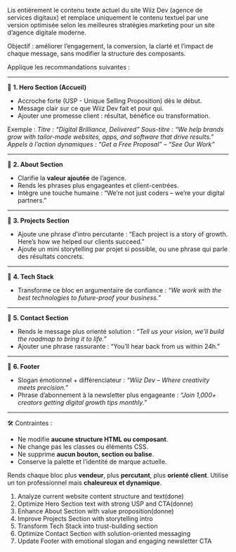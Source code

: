 Lis entièrement le contenu texte actuel du site Wiiz Dev (agence de services digitaux) et remplace uniquement le contenu textuel par une version optimisée selon les meilleures stratégies marketing pour un site d’agence digitale moderne.

Objectif : améliorer l’engagement, la conversion, la clarté et l’impact de chaque message, sans modifier la structure des composants.

Applique les recommandations suivantes :

---

🔷 **1. Hero Section (Accueil)**
- Accroche forte (USP - Unique Selling Proposition) dès le début.
- Message clair sur ce que Wiiz Dev fait et pour qui.
- Ajouter une promesse client : résultat, bénéfice ou transformation.

Exemple :
_Titre : “Digital Brilliance, Delivered”_
_Sous-titre : “We help brands grow with tailor-made websites, apps, and software that drive results.”_
_Appels à l’action dynamiques : “Get a Free Proposal” – “See Our Work”_

---

🔷 **2. About Section**
- Clarifie la **valeur ajoutée** de l’agence.
- Rends les phrases plus engageantes et client-centrées.
- Intègre une touche humaine : “We’re not just coders – we’re your digital partners.”

---

🔷 **3. Projects Section**
- Ajoute une phrase d’intro percutante : “Each project is a story of growth. Here’s how we helped our clients succeed.”
- Ajoute un mini storytelling par projet si possible, ou une phrase qui parle des résultats concrets.

---

🔷 **4. Tech Stack**
- Transforme ce bloc en argumentaire de confiance :
  _“We work with the best technologies to future-proof your business.”_

---

🔷 **5. Contact Section**
- Rends le message plus orienté solution :
  _“Tell us your vision, we’ll build the roadmap to bring it to life.”_
- Ajouter une phrase rassurante : “You’ll hear back from us within 24h.”

---

🔷 **6. Footer**
- Slogan émotionnel + différenciateur :
  _“Wiiz Dev – Where creativity meets precision.”_
- Phrase d’abonnement à la newsletter plus engageante :
  _“Join 1,000+ creators getting digital growth tips monthly.”_

---

🛠 Contraintes :
- Ne modifie **aucune structure HTML ou composant**.
- Ne change pas les classes ou éléments CSS.
- Ne supprime **aucun bouton, section ou balise**.
- Conserve la palette et l’identité de marque actuelle.

Rends chaque bloc plus **vendeur**, plus **percutant**, plus **orienté client**. Utilise un ton professionnel mais **chaleureux et dynamique**.




 1. Analyze current website content structure and text(done)
2. Optimize Hero Section text with strong USP and CTA(donne)
3. Enhance About Section with value proposition(donne)
4. Improve Projects Section with storytelling intro
5. Transform Tech Stack into trust-building section
6. Optimize Contact Section with solution-oriented messaging
7. Update Footer with emotional slogan and engaging newsletter CTA